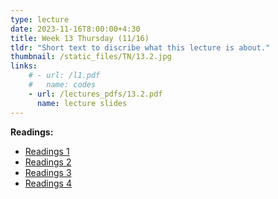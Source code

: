 ```yaml
---
type: lecture
date: 2023-11-16T8:00:00+4:30
title: Week 13 Thursday (11/16)
tldr: "Short text to discribe what this lecture is about."
thumbnail: /static_files/TN/13.2.jpg
links: 
    # - url: /l1.pdf
    #   name: codes
    - url: /lectures_pdfs/13.2.pdf
      name: lecture slides
---
```

**Readings:**
- [Readings 1](/readings_pdfs/week2/TH/r1.pdf)
- [Readings 2](/readings_pdfs/week2/TH/r2.pdf)
- [Readings 3](/readings_pdfs/week2/TH/r3.pdf)
- [Readings 4](/readings_pdfs/week2/TH/r4.pdf)


